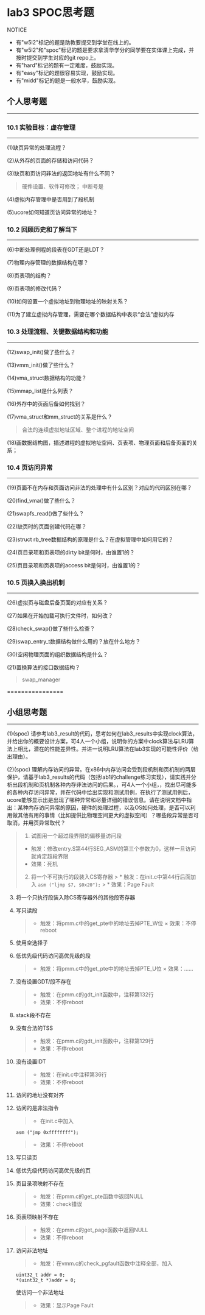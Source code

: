 # lab3 SPOC思考题

NOTICE
- 有"w5l2"标记的题是助教要提交到学堂在线上的。
- 有"w5l2"和"spoc"标记的题是要求拿清华学分的同学要在实体课上完成，并按时提交到学生对应的git repo上。
- 有"hard"标记的题有一定难度，鼓励实现。
- 有"easy"标记的题很容易实现，鼓励实现。
- 有"midd"标记的题是一般水平，鼓励实现。

## 个人思考题
---

### 10.1 实验目标：虚存管理
---

(1)缺页异常的处理流程？

(2)从外存的页面的存储和访问代码？

(3)缺页和页访问非法的返回地址有什么不同？

> 硬件设置、软件可修改； 中断号是

(4)虚拟内存管理中是否用到了段机制

(5)ucore如何知道页访问异常的地址？

### 10.2 回顾历史和了解当下
---

(6)中断处理例程的段表在GDT还是LDT？

(7)物理内存管理的数据结构在哪？

(8)页表项的结构？

(9)页表项的修改代码？

(10)如何设置一个虚拟地址到物理地址的映射关系？

(11)为了建立虚拟内存管理，需要在哪个数据结构中表示“合法”虚拟内存

### 10.3 处理流程、关键数据结构和功能
---

(12)swap_init()做了些什么？

(13)vmm_init()做了些什么？

(14)vma_struct数据结构的功能？

(15)mmap_list是什么列表？

(16)外存中的页面后备如何找到？

(17)vma_struct和mm_struct的关系是什么？

> 合法的连续虚拟地址区域、整个进程的地址空间

(18)画数据结构图，描述进程的虚拟地址空间、页表项、物理页面和后备页面的关系；

### 10.4 页访问异常
---

(19)页面不在内存和页面访问非法的处理中有什么区别？对应的代码区别在哪？

(20)find_vma()做了些什么？

(21)swapfs_read()做了些什么？

(22)缺页时的页面创建代码在哪？

(23)struct rb_tree数据结构的原理是什么？在虚拟管理中如何用它的？


(24)页目录项和页表项的dirty bit是何时，由谁置1的？


(25)页目录项和页表项的access bit是何时，由谁置1的？


### 10.5 页换入换出机制
---

(26)虚拟页与磁盘后备页面的对应有关系？

(27)如果在开始加载可执行文件时，如何改？

(28)check_swap()做了些什么检查？

(29)swap_entry_t数据结构做什么用的？放在什么地方？

(30)空闲物理页面的组织数据结构是什么？

(21)置换算法的接口数据结构？

> swap_manager

================


## 小组思考题
---
(1)(spoc) 请参考lab3_result的代码，思考如何在lab3_results中实现clock算法，并给出你的概要设计方案，可4人一个小组，说明你的方案中clock算法与LRU算法上相比，潜在的性能差异性。并进一说明LRU算法在lab3实现的可能性评价（给出理由）。

(2)(spoc) 理解内存访问的异常。在x86中内存访问会受到段机制和页机制的两层保护，请基于lab3_results的代码（包括lab1的challenge练习实现），请实践并分析出段机制和页机制各种内存非法访问的后果。，可4人一个小组，，找出尽可能多的各种内存访问异常，并在代码中给出实现和测试用例，在执行了测试用例后，ucore能够显示出是出现了哪种异常和尽量详细的错误信息。请在说明文档中指出：某种内存访问异常的原因，硬件的处理过程，以及OS如何处理，是否可以利用做其他有用的事情（比如提供比物理空间更大的虚拟空间）？哪些段异常是否可取消，并用页异常取代？

> 1.	试图用一个超过段界限的偏移量访问段<br/>
> * 触发：修改entry.S第44行SEG_ASM的第三个参数为0，这样一旦访问就肯定超段界限
> * 效果：死机
> 2.	将一个不可执行的段装入CS寄存器
	> * 触发：在init.c中第44行后面加入
	```
	asm ("ljmp $7, $0x20");
	```
	> * 效果：Page Fault

3.	将一个只执行段装入除CS寄存器外的其他段寄存器

4.	写只读段
	> * 触发：将pmm.c中的get_pte中的地址去掉PTE_W位
	> × 效果：不停reboot

5.	使用空选择子
	> 

6.	低优先级代码访问高优先级的段
	> * 触发：将pmm.c中的get_pte中的地址去掉PTE_U位
	> × 效果：……

7.	没有设置GDT/段不存在
	> * 触发：在pmm.c的gdt_init函数中，注释第132行
	> * 效果：不停reboot

8.	stack段不存在

9.	没有合法的TSS
	> * 触发：在pmm.c的gdt_init函数中，注释第129行
	> * 效果：不停reboot

10.	没有设置IDT
	> * 触发：在init.c中注释第36行
	> * 效果：不停reboot

11.	访问的地址没有对齐

12.	访问的是非法指令
	> * 在init.c中加入
	```
	asm ("jmp 0xffffffff");
	```
	> * 效果：不停reboot

13.	写只读页

14.	低优先级代码访问高优先级的页

15.	页目录项映射不存在
	> * 触发：在pmm.c的get_pte函数中返回NULL
	> * 效果：check错误

16.	页表项映射不存在
	> * 触发：在pmm.c的get_page函数中返回NULL
	> * 效果：不停reboot

17. 访问非法地址
	> * 触发：在vmm.c的check_pgfault函数中注释全部，加入
	```
    uint32_t addr = 0;
    *(uint32_t *)addr = 0;
    ```
    使访问一个非法地址
    > * 效果：显示Page Fault
